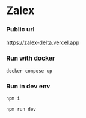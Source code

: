 # Zalex

### Public url
https://zalex-delta.vercel.app

### Run with docker

```
docker compose up
```

### Run in dev env

```
npm i
```
```
npm run dev
```
